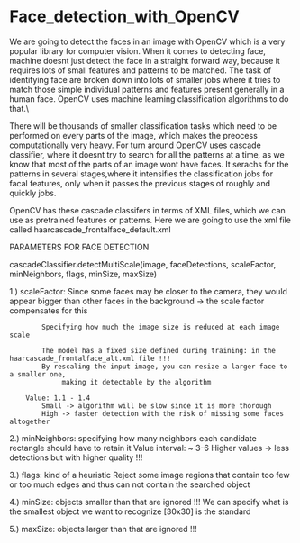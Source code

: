 # Face_detection_with_OpenCV

   We are going to detect the faces in an image with OpenCV which is a very popular library for computer vision. When it comes to detecting face, machine doesnt just
detect the face in a straight forward way, because it requires lots of small features and patterns to be matched. The task of identifying face are broken down into
lots of smaller jobs where it tries to match those simple individual patterns and features present generally in a human face. OpenCV uses machine learning classification algorithms to do that.\

   There will be thousands of smaller classification tasks which need to be performed on every parts of the image, which makes the preocess computationally very
heavy. For turn around OpenCV uses cascade classifier, where it doesnt try to search for all the patterns at a time, as we know that most of the parts of an image
wont have faces. It serachs for the patterns in several stages,where it intensifies the classification jobs for facal features, only when it passes the previous
stages of roughly and quickly jobs.  

   OpenCV has these cascade classifers in terms of XML files, which we can use as pretrained features or patterns. Here we are going to use the xml file called 
haarcascade_frontalface_default.xml

PARAMETERS FOR FACE DETECTION

 cascadeClassifier.detectMultiScale(image, faceDetections, scaleFactor, minNeighbors, flags, minSize, maxSize)

1.) scaleFactor: Since some faces may be closer to the camera, they would appear bigger
		 than other faces in the background -> the scale factor compensates for this

			Specifying how much the image size is reduced at each image scale

			The model has a fixed size defined during training: in the haarcascade_frontalface_alt.xml file !!!
			By rescaling the input image, you can resize a larger face to a smaller one,
				 making it detectable by the algorithm

		Value: 1.1 - 1.4
			Small -> algorithm will be slow since it is more thorough
			High -> faster detection with the risk of missing some faces altogether

 2.) minNeighbors: specifying how many neighbors each candidate rectangle should have to retain it
 			Value interval: ~ 3-6
 				Higher values -> less detections but with higher quality !!!

 3.) flags: kind of a heuristic
 		Reject some image regions that contain too few or too much edges
 			 and thus can not contain the searched object

 4.) minSize: objects smaller than that are ignored !!!
 			We can specify what is the smallest object we want to recognize
 					[30x30] is the standard

 5.) maxSize: objects larger than that are ignored !!!

